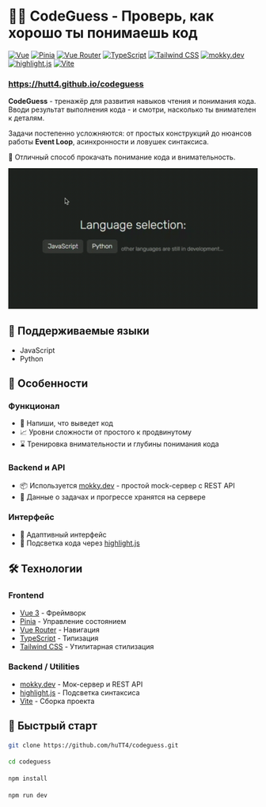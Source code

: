 # 🧑‍💻 CodeGuess - Проверь, как хорошо ты понимаешь код

[![Vue](https://img.shields.io/badge/Vue-555555?logo=vue.js)](https://vuejs.org/)
[![Pinia](https://img.shields.io/badge/Pinia-555555?logo=vue.js)](https://pinia.vuejs.org/)
[![Vue Router](https://img.shields.io/badge/Vue_Router-555555?logo=vue.js)](https://router.vuejs.org/)
[![TypeScript](https://img.shields.io/badge/TypeScript-555555?logo=typescript)](https://www.typescriptlang.org/)
[![Tailwind CSS](https://img.shields.io/badge/Tailwind_CSS-555555?logo=tailwindcss)](https://tailwindcss.com/)
[![mokky.dev](https://img.shields.io/badge/mokky.dev-555555?logo=json)](https://mokky.dev/)
[![highlight.js](https://img.shields.io/badge/highlight.js-555555?logo=javascript)](https://highlightjs.org/)
[![Vite](https://img.shields.io/badge/Vite-555555?logo=vite)](https://vitejs.dev/)

### https://hutt4.github.io/codeguess

**CodeGuess** - тренажёр для развития навыков чтения и понимания кода.
Вводи результат выполнения кода - и смотри, насколько ты внимателен к деталям.

Задачи постепенно усложняются: от простых конструкций до нюансов работы **Event Loop**, асинхронности и ловушек синтаксиса.

🧠 Отличный способ прокачать понимание кода и внимательность.

![Интерфейс](overview/overview.gif)

## 🧬 Поддерживаемые языки

- JavaScript
- Python

## 🌟 Особенности

### Функционал

- 🎯 Напиши, что выведет код
- 📈 Уровни сложности от простого к продвинутому
- ⌛ Тренировка внимательности и глубины понимания кода

### Backend и API

- 📦 Используется [mokky.dev](https://mokky.dev) - простой mock-сервер с REST API
- 📁 Данные о задачах и прогрессе хранятся на сервере

### Интерфейс

- 📲 Адаптивный интерфейс
- 🎨 Подсветка кода через [highlight.js](https://highlightjs.org/)

## 🛠 Технологии

### Frontend

- [Vue 3](https://vuejs.org/) - Фреймворк
- [Pinia](https://pinia.vuejs.org/) - Управление состоянием
- [Vue Router](https://router.vuejs.org/) - Навигация
- [TypeScript](https://www.typescriptlang.org/) - Типизация
- [Tailwind CSS](https://tailwindcss.com/) - Утилитарная стилизация

### Backend / Utilities

- [mokky.dev](https://mokky.dev/) - Мок-сервер и REST API
- [highlight.js](https://highlightjs.org/) - Подсветка синтаксиса
- [Vite](https://vitejs.dev/) - Сборка проекта

## 🚀 Быстрый старт

```bash
git clone https://github.com/huTT4/codeguess.git

cd codeguess

npm install

npm run dev
```
